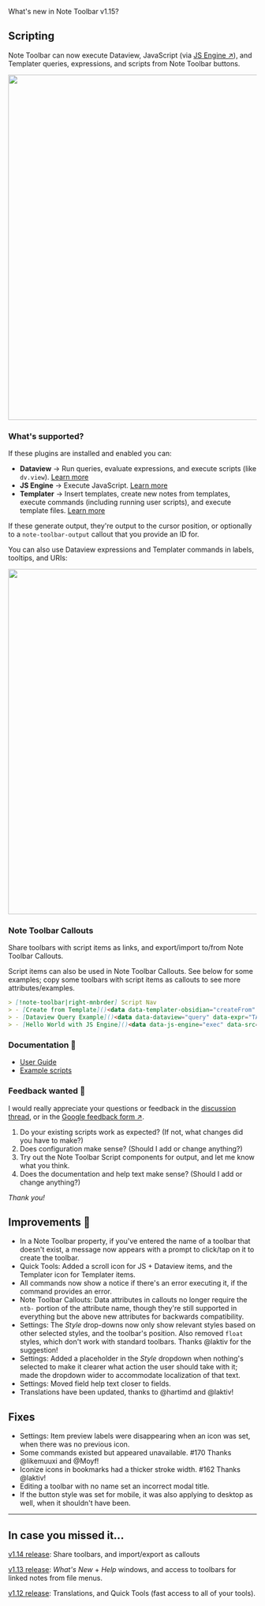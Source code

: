 What's new in Note Toolbar v1.15?

## Scripting

Note Toolbar can now execute Dataview, JavaScript (via [JS Engine ↗](https://obsidian.md/plugins?id=js-engine)), and Templater queries, expressions, and scripts from Note Toolbar buttons.

<a href="https://github.com/user-attachments/assets/56225123-145d-4500-aaf1-7b438d299a52">
  <img src="https://github.com/user-attachments/assets/56225123-145d-4500-aaf1-7b438d299a52" width="700"/>
</a>

### What's supported?

If these plugins are installed and enabled you can:

- **Dataview** → Run queries, evaluate expressions, and execute scripts (like `dv.view`). [Learn more](https://github.com/chrisgurney/obsidian-note-toolbar/wiki/Dataview)
- **JS Engine** → Execute JavaScript. [Learn more](https://github.com/chrisgurney/obsidian-note-toolbar/wiki/JS-Engine)
- **Templater** → Insert templates, create new notes from templates, execute commands (including running user scripts), and execute template files. [Learn more](https://github.com/chrisgurney/obsidian-note-toolbar/wiki/Templater)

If these generate output, they're output to the cursor position, or optionally to a `note-toolbar-output` callout that you provide an ID for. 

You can also use Dataview expressions and Templater commands in labels, tooltips, and URIs:

<a href="https://github.com/user-attachments/assets/0946d703-743e-4a1a-9f10-452531f7eec7">
  <img src="https://github.com/user-attachments/assets/0946d703-743e-4a1a-9f10-452531f7eec7" width="700"/>
</a>

### Note Toolbar Callouts

Share toolbars with script items as links, and export/import to/from Note Toolbar Callouts.

Script items can also be used in Note Toolbar Callouts. See below for some examples; copy some toolbars with script items as callouts to see more attributes/examples.

```markdown
> [!note-toolbar|right-mnbrder] Script Nav
> - [Create from Template]()<data data-templater-obsidian="createFrom" data-src="Templater/Basic Template.md" data-dest="&lt;%&quot;Basic &quot; + tp.file.last_modified_date(&quot;yyyy-MM-dd&quot;)%&gt;"/>
> - [Dataview Query Example]()<data data-dataview="query" data-expr="TABLE file.mtime AS &quot;Last Modified&quot; FROM &quot;Templater&quot; SORT file.mtime DESC" data-callout="asf"/>
> - [Hello World with JS Engine]()<data data-js-engine="exec" data-src="Scripts/JsEngine/HelloWorld.js"/>
```

### Documentation 📖

- [User Guide](https://github.com/chrisgurney/obsidian-note-toolbar/wiki/Executing-scripts)
- [Example scripts](https://github.com/chrisgurney/obsidian-note-toolbar/tree/master/examples/Scripts)

### Feedback wanted 💬

I would really appreciate your questions or feedback in the [discussion thread](https://github.com/chrisgurney/obsidian-note-toolbar/discussions/171), or in the [Google feedback form ↗](https://docs.google.com/forms/d/e/1FAIpQLSeVWHVnookJr8HVQywk5TwupU-p7vkRkSt83Q5jscR6VwpZEQ/viewform?usp=sf_link).

1. Do your existing scripts work as expected? (If not, what changes did you have to make?)
2. Does configuration make sense? (Should I add or change anything?)
3. Try out the Note Toolbar Script components for output, and let me know what you think.
4. Does the documentation and help text make sense? (Should I add or change anything?)

_Thank you!_

## Improvements 🎉

- In a Note Toolbar property, if you've entered the name of a toolbar that doesn't exist, a message now appears with a prompt to click/tap on it to create the toolbar.
- Quick Tools: Added a scroll icon for JS + Dataview items, and the Templater icon for Templater items.
- All commands now show a notice if there's an error executing it, if the command provides an error.
- Note Toolbar Callouts: Data attributes in callouts no longer require the `ntb-` portion of the attribute name, though they're still supported in everything but the above new attributes for backwards compatibility.
- Settings: The _Style_ drop-downs now only show relevant styles based on other selected styles, and the toolbar's position. Also removed `float` styles, which don't work with standard toolbars. Thanks @laktiv for the suggestion!
- Settings: Added a placeholder in the _Style_ dropdown when nothing's selected to make it clearer what action the user should take with it; made the dropdown wider to accommodate localization of that text.
- Settings: Moved field help text closer to fields.
- Translations have been updated, thanks to @hartimd and @laktiv!

## Fixes

- Settings: Item preview labels were disappearing when an icon was set, when there was no previous icon.
- Some commands existed but appeared unavailable. #170 Thanks @likemuuxi and @Moyf!
- Iconize icons in bookmarks had a thicker stroke width. #162 Thanks @laktiv!
- Editing a toolbar with no name set an incorrect modal title.
- If the button style was set for mobile, it was also applying to desktop as well, when it shouldn't have been.

---

## In case you missed it...

[v1.14 release](https://github.com/chrisgurney/obsidian-note-toolbar/releases/tag/1.14.0): Share toolbars, and import/export as callouts

[v1.13 release](https://github.com/chrisgurney/obsidian-note-toolbar/releases/tag/1.13): _What's New_ + _Help_ windows, and access to toolbars for linked notes from file menus.

[v1.12 release](https://github.com/chrisgurney/obsidian-note-toolbar/releases/tag/1.12.1): Translations, and Quick Tools (fast access to all of your tools).
